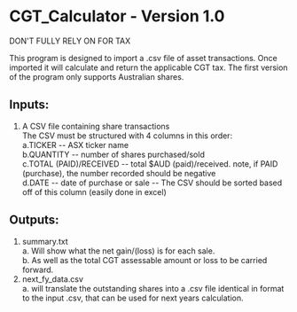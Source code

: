 # CGT_Calculator - Version 1.0
DON'T FULLY RELY ON FOR TAX

This program is designed to import a .csv file of asset transactions. Once imported it will calculate and return the applicable CGT tax. 
The first version of the program only supports Australian shares.

## Inputs:
1. A CSV file containing share transactions<br />
  The CSV must be structured with 4 columns in this order:<br />
    a.TICKER -- ASX ticker name<br />
    b.QUANTITY -- number of shares purchased/sold<br />
    c.TOTAL (PAID)/RECEIVED -- total $AUD (paid)/received. note, if PAID (purchase), the number recorded should be negative<br />
    d.DATE -- date of purchase or sale -- The CSV should be sorted based off of this column (easily done in excel)<br />

## Outputs:
1. summary.txt<br />
  a. Will show what the net gain/(loss) is for each sale.<br />
  b. As well as the total CGT assessable amount or loss to be carried forward.<br />
2. next_fy_data.csv<br />
  a. will translate the outstanding shares into a .csv file identical in format to the input .csv, that can be used for next years calculation.<br />
  
  

